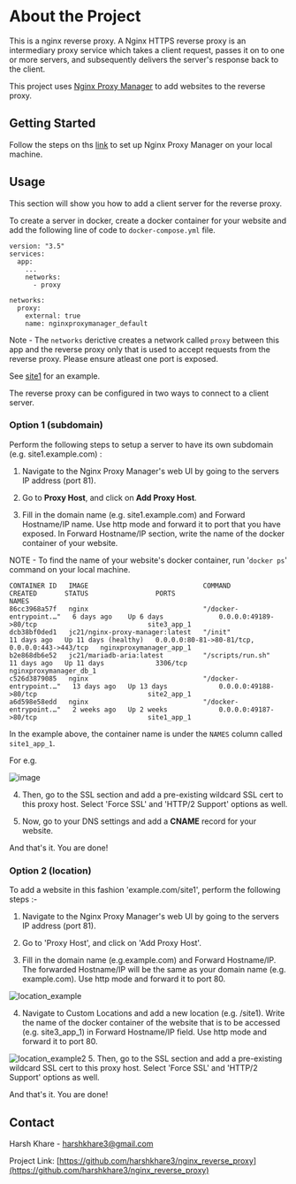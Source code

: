# About the Project

This is a nginx reverse proxy.
A Nginx HTTPS reverse proxy is an intermediary proxy service which takes a client request, passes it on to one or more servers, and subsequently delivers the server's response back to the client.

This project uses [Nginx Proxy Manager](https://github.com/jc21/nginx-proxy-manager) to add websites to the reverse proxy.

## Getting Started

Follow the steps on ths [link](https://nginxproxymanager.com/guide/#quick-setup) to set up Nginx Proxy Manager on your local machine.

## Usage

This section will show you how to add a client server for the reverse proxy.

To create a server in docker, create a docker container for your website and add the following line of code to `docker-compose.yml` file.

```docker
version: "3.5"
services:
  app:
    ...
    networks:
      - proxy
      
networks: 
  proxy:
    external: true
    name: nginxproxymanager_default

```

Note - The `networks` derictive creates a network called `proxy` between this app and the reverse proxy only that is used to accept requests from the reverse proxy. Please ensure atleast one port is exposed.

See [site1](/site1/docker-compose.yml) for an example.

The reverse proxy can be configured in two ways to connect to a client server.

### Option 1 (subdomain)

Perform the following steps to setup a server to have its own subdomain (e.g. site1.example.com) :

   1. Navigate to the Nginx Proxy Manager's web UI by going to the servers IP address (port 81).

   2. Go to **Proxy Host**, and click on **Add Proxy Host**.

   3. Fill in the domain name (e.g. site1.example.com) and Forward Hostname/IP name. Use http mode and forward it to port that you have exposed.
   In Forward Hostname/IP section, write the name of the docker container of your website.

NOTE - To find the name of your website's docker container, run '`docker ps`' command on your local machine.

```console
CONTAINER ID   IMAGE                             COMMAND                  CREATED       STATUS                 PORTS                                            NAMES
86cc3968a57f   nginx                             "/docker-entrypoint.…"   6 days ago    Up 6 days              0.0.0.0:49189->80/tcp                            site3_app_1
dcb38bf0ded1   jc21/nginx-proxy-manager:latest   "/init"                  11 days ago   Up 11 days (healthy)   0.0.0.0:80-81->80-81/tcp, 0.0.0.0:443->443/tcp   nginxproxymanager_app_1
b2e868db6e52   jc21/mariadb-aria:latest          "/scripts/run.sh"        11 days ago   Up 11 days             3306/tcp                                         nginxproxymanager_db_1
c526d3879085   nginx                             "/docker-entrypoint.…"   13 days ago   Up 13 days             0.0.0.0:49188->80/tcp                            site2_app_1
a6d598e58edd   nginx                             "/docker-entrypoint.…"   2 weeks ago   Up 2 weeks             0.0.0.0:49187->80/tcp                            site1_app_1
```

In the example above, the container name is under the `NAMES` column called `site1_app_1`.

  For e.g.
  
  ![image](images/subdomain_example.png)

  4. Then, go to the SSL section and add a pre-existing wildcard SSL cert to this proxy host. Select 'Force SSL' and 'HTTP/2 Support' options as well.

  5. Now, go to your DNS settings and add a **CNAME** record for your website.

And that's it. You are done!

### Option 2 (location)

To add a website in this fashion 'example.com/site1', perform the following steps :-

   1. Navigate to the Nginx Proxy Manager's web UI by going to the servers IP address (port 81).

   2. Go to 'Proxy Host', and click on 'Add Proxy Host'.

   3. Fill in the domain name (e.g.example.com) and Forward Hostname/IP. The forwarded Hostname/IP will be the same as your domain name (e.g. example.com). Use http mode and forward it to port 80.
  
  ![location_example](images/location_example.png)

   4. Navigate to Custom Locations and add a new location (e.g. /site1). Write the name of the docker container of the website that is to be accessed (e.g. site3_app_1) in Forward Hostname/IP field. Use http mode and forward it to port 80.

   ![location_example2](images/location_example2.png)
   5. Then, go to the SSL section and add a pre-existing wildcard SSL cert to this proxy host. Select 'Force SSL' and 'HTTP/2 Support' options as well.

And that's it. You are done!

## Contact

Harsh Khare - harshkhare3@gmail.com

Project Link: [https://github.com/harshkhare3/nginx_reverse_proxy](https://github.com/harshkhare3/nginx_reverse_proxy)
